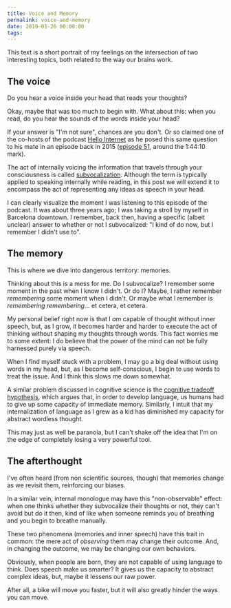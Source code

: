 ```yaml
---
title: Voice and Memory
permalink: voice-and-memory
date: 2019-01-26 00:00:00
tags:
---
```



This text is a short portrait of my feelings on the intersection of two interesting topics, both related to the way our brains work.


## The voice

Do you hear a voice inside your head that reads your thoughts?

Okay, maybe that was too much to begin with. What about this: when you read, do you hear the sounds of the words inside your head?

If your answer is "I'm not sure", chances are you don't. Or so claimed one of the co-hosts of the podcast [Hello Internet](http://www.hellointernet.fm/) as he posed this same question to his mate in an episode back in 2015 ([episode 51](http://www.hellointernet.fm/podcast/51), around the 1:44:10 mark).

The act of internally voicing the information that travels through your consciousness is called [subvocalization](https://en.wikipedia.org/wiki/Subvocalization). Although the term is typically applied to speaking internally while reading, in this post we will extend it to encompass the act of representing any ideas as speech in your head.

I can clearly visualize the moment I was listening to this episode of the podcast. It was about three years ago; I was taking a stroll by myself in Barcelona downtown. I remember, back then, having a specific (albeit unclear) answer to whether or not I subvocalized: "I kind of do now, but I remember I didn't use to".


## The memory

This is where we dive into dangerous territory: memories.

Thinking about this is a mess for me. Do I subvocalize? I remember some moment in the past when I know I didn't. Or do I? Maybe, I rather remember *remembering* some moment when I didn't. Or maybe what I remember is *remembering remembering*... et cetera, et cetera.

My personal belief right now is that I *am* capable of thought without inner speech, but, as I grow, it becomes harder and harder to execute the act of thinking without shaping my thoughts through words. This fact worries me to some extent: I do believe that the power of the mind can not be fully harnessed purely via speech.

When I find myself stuck with a problem, I may go a big deal without using words in my head, but, as I become self-conscious, I begin to use words to treat the issue. And I think this slows me down somewhat.

A similar problem discussed in cognitive science is the [cognitive tradeoff hypothesis](https://www.youtube.com/watch?v=ktkjUjcZid0), which argues that, in order to develop language, us humans had to give up some capacity of immediate memory. Similarly, I intuit that my internalization of language as I grew as a kid has diminished my capacity for abstract wordless thought.

This may just as well be paranoia, but I can't shake off the idea that I'm on the edge of completely losing a very powerful tool.


## The afterthought

I've often heard (from non scientific sources, though) that memories change as we revisit them, reinforcing our biases.

In a similar vein, internal monologue may have this "non-observable" effect: when one thinks whether they subvocalize their thoughts or not, they can't avoid but do it then, kind of like when someone reminds you of breathing and you begin to breathe manually.

These two phenomena (memories and inner speech) have this trait in common: the mere act of *observing* them may change their outcome. And, in changing the outcome, we may be changing our own behaviors.

Obviously, when people are born, they are not capable of using language to think. Does speech make us smarter? It gives us the capacity to abstract complex ideas, but, maybe it lessens our raw power.

After all, a bike will move you faster, but it will also greatly hinder the ways you can move.
